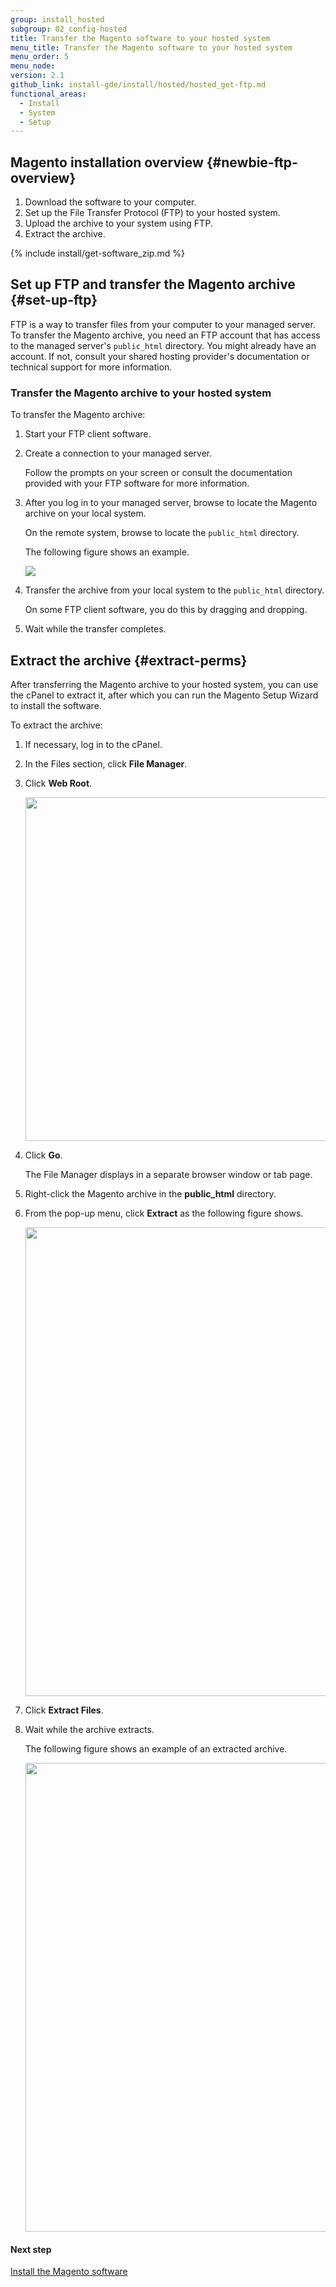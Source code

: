 ```yaml
---
group: install_hosted
subgroup: 02_config-hosted
title: Transfer the Magento software to your hosted system
menu_title: Transfer the Magento software to your hosted system
menu_order: 5
menu_node:
version: 2.1
github_link: install-gde/install/hosted/hosted_get-ftp.md
functional_areas:
  - Install
  - System
  - Setup
---
```


## Magento installation overview {#newbie-ftp-overview}
1.	Download the software to your computer.
2.	Set up the File Transfer Protocol (FTP) to your hosted system.
3.	Upload the archive to your system using FTP.
4.	Extract the archive.

{% include install/get-software_zip.md %}

## Set up FTP and transfer the Magento archive {#set-up-ftp}
FTP is a way to transfer files from your computer to your managed server. To transfer the Magento archive, you need an FTP account that has access to the managed server's `public_html` directory. You might already have an account. If not, consult your shared hosting provider's documentation or technical support for more information.

### Transfer the Magento archive to your hosted system
To transfer the Magento archive:

1.	Start your FTP client software.
2.	Create a connection to your managed server.

	Follow the prompts on your screen or consult the documentation provided with your FTP software for more information.

3.	After you log in to your managed server, browse to locate the Magento archive on your local system.

	On the remote system, browse to locate the `public_html` directory.

	The following figure shows an example.

	<img src="{{ site.baseurl }}/common/images/install-merch_ftp-transfer.png">

4.	Transfer the archive from your local system to the `public_html` directory.

	On some FTP client software, you do this by dragging and dropping.
5.	Wait while the transfer completes.

## Extract the archive {#extract-perms}
After transferring the Magento archive to your hosted system, you can use the cPanel to extract it, after which you can run the Magento Setup Wizard to install the software.

To extract the archive:

1.	If necessary, log in to the cPanel.
2.	In the Files section, click **File Manager**.


3.	Click **Web Root**.

	<img src="{{ site.baseurl }}/common/images/install-merch_file-manager-setup.png" width="550px">

4.	Click **Go**.

	The File Manager displays in a separate browser window or tab page.

3.	Right-click the Magento archive in the **public_html** directory.
4.	From the pop-up menu, click **Extract** as the following figure shows.

	<img src="{{ site.baseurl }}/common/images/install-merch_file-manager-window.png" width="750px">
5.	Click **Extract Files**.
5.	Wait while the archive extracts.

	The following figure shows an example of an extracted archive.

	<img src="{{ site.baseurl }}/common/images/install-merch_file-manager-after.png" width="750px">

#### Next step
<a href="{{ page.baseurl }}/install-gde/install/hosted/hosted_install.html">Install the Magento software</a>
